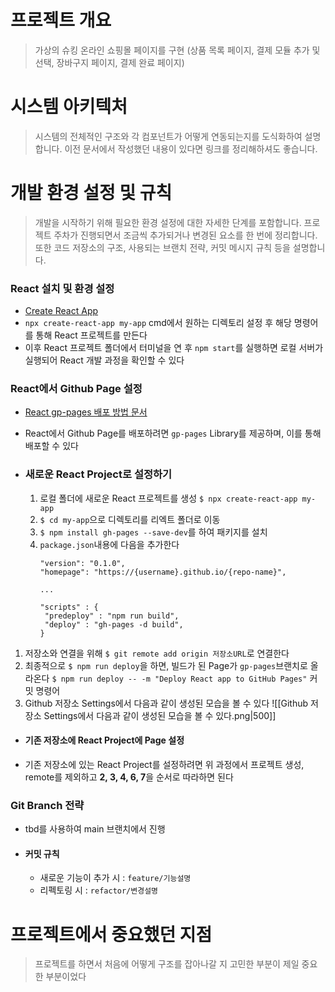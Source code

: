 # 프로젝트 개요
> 가상의 슈킹 온라인 쇼핑몰 페이지를 구현 (상품 목록 페이지, 결제 모듈 추가 및 선택, 장바구지 페이지, 결제 완료 페이지)

# 시스템 아키텍처
> 시스템의 전체적인 구조와 각 컴포넌트가 어떻게 연동되는지를 도식화하여 설명합니다. 이전 문서에서 작성했던 내용이 있다면 링크를 정리해하셔도 좋습니다.

# 개발 환경 설정 및 규칙
> 개발을 시작하기 위해 필요한 환경 설정에 대한 자세한 단계를 포함합니다. 프로젝트 주차가 진행되면서 조금씩 추가되거나 변경된 요소를 한 번에 정리합니다. 또한 코드 저장소의 구조, 사용되는 브랜치 전략, 커밋 메시지 규칙 등을 설명합니다.

### React 설치 및 환경 설정
- [Create React App](https://create-react-app.dev/)
- `npx create-react-app my-app`
  cmd에서 원하는 디렉토리 설정 후 해당 명령어를 통해 React 프로젝트를 만든다
- 이후 React 프로젝트 폴더에서 터미널을 연 후 `npm start`를 실행하면 로컬 서버가 실행되어 React 개발 과정을 확인할 수 있다

### React에서 Github Page 설정
- [React gp-pages 배포 방법 문서](https://github.com/gitname/react-gh-pages)
- React에서 Github Page를 배포하려면 `gp-pages` Library를 제공하며, 이를 통해 배포할 수 있다

- ### 새로운 React Project로 설정하기
  1. 로컬 폴더에 새로운 React 프로젝트를 생성 
     `$ npx create-react-app my-app`
  2. `$ cd my-app`으로 디렉토리를 리엑트 폴더로 이동
  3. `$ npm install gh-pages --save-dev`를 하여 패키지를 설치
  4. `package.json`내용에 다음을 추가한다
     ```
     "version": "0.1.0",
     "homepage": "https://{username}.github.io/{repo-name}",
     
     ...
     
     "scripts" : {
      "predeploy" : "npm run build",
      "deploy" : "gh-pages -d build",
     }
     ```
 1. 저장소와 연결을 위해  `$ git remote add origin 저장소URL`로 연결한다
 2. 최종적으로 `$ npm run deploy`을 하면, 빌드가 된 Page가 `gp-pages`브랜치로 올라온다
    `$ npm run deploy -- -m "Deploy React app to GitHub Pages"` 커밋 명령어
 3. Github 저장소 Settings에서 다음과 같이 생성된 모습을 볼 수 있다
    ![[Github 저장소 Settings에서 다음과 같이 생성된 모습을 볼 수 있다.png|500]]

  - #### 기존 저장소에 React Project에 Page 설정
   - 기존 저장소에 있는 React Project를 설정하려면 위 과정에서 프로젝트 생성, remote를 제외하고 **2, 3, 4, 6, 7**을 순서로 따라하면 된다

### Git Branch 전략
- tbd를 사용하여 main 브랜치에서 진행
- #### 커밋 규칙
  - 새로운 기능이 추가 시 : `feature/기능설명`
  - 리펙토링 시 : `refactor/변경설명`


# 프로젝트에서 중요했던 지점
> 프로젝트를 하면서 처음에 어떻게 구조를 잡아나갈 지 고민한 부분이 제일 중요한 부분이었다


